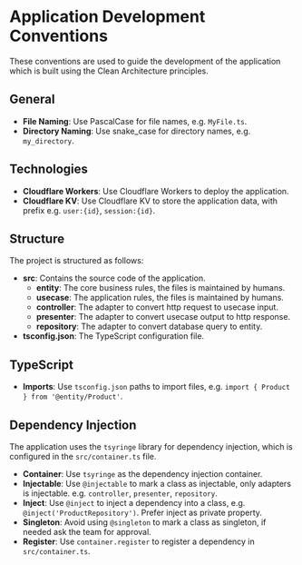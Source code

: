 # Application Development Conventions

These conventions are used to guide the development of the application which is built using the Clean Architecture principles.

## General

- **File Naming**: Use PascalCase for file names, e.g. `MyFile.ts`.
- **Directory Naming**: Use snake_case for directory names, e.g. `my_directory`.

## Technologies

- **Cloudflare Workers**: Use Cloudflare Workers to deploy the application.
- **Cloudflare KV**: Use Cloudflare KV to store the application data, with prefix e.g. `user:{id}`, `session:{id}`.

## Structure

The project is structured as follows:

- **src**: Contains the source code of the application.
  - **entity**: The core business rules, the files is maintained by humans.
  - **usecase**: The application rules, the files is maintained by humans.
  - **controller**: The adapter to convert http request to usecase input.
  - **presenter**: The adapter to convert usecase output to http response.
  - **repository**: The adapter to convert database query to entity.
- **tsconfig.json**: The TypeScript configuration file.

## TypeScript

- **Imports**: Use `tsconfig.json` paths to import files, e.g. `import { Product } from '@entity/Product'`.

## Dependency Injection

The application uses the `tsyringe` library for dependency injection, which is configured in the `src/container.ts` file.

- **Container**: Use `tsyringe` as the dependency injection container.
- **Injectable**: Use `@injectable` to mark a class as injectable, only adapters is injectable. e.g. `controller`, `presenter`, `repository`.
- **Inject**: Use `@inject` to inject a dependency into a class, e.g. `@inject('ProductRepository')`. Prefer inject as private property.
- **Singleton**: Avoid using `@singleton` to mark a class as singleton, if needed ask the team for approval.
- **Register**: Use `container.register` to register a dependency in `src/container.ts`.
